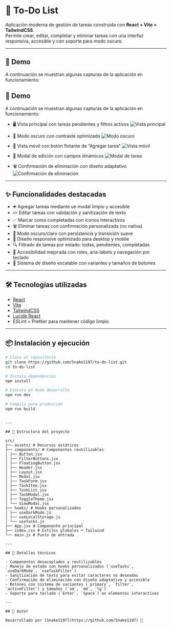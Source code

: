 # 📝 To-Do List

Aplicación moderna de gestión de tareas construida con **React + Vite + TailwindCSS**.  
Permite crear, editar, completar y eliminar tareas con una interfaz responsiva, accesible y con soporte para modo oscuro.

---

## 🚀 Demo

A continuación se muestran algunas capturas de la aplicación en funcionamiento:

## 🚀 Demo

A continuación se muestran algunas capturas de la aplicación en funcionamiento:

- 🖥️ Vista principal con tareas pendientes y filtros activos
  ![Vista principal](public/main-view.png)

- 🌙 Modo oscuro con contraste optimizado
  ![Modo oscuro](public/dark-mode.png)

- 📱 Vista móvil con botón flotante de “Agregar tarea”
  ![Vista móvil](public/mobile-view.png)

- 📝 Modal de edición con campos dinámicos
  ![Modal de tarea](public/task-modal.png)

- 🗑️ Confirmación de eliminación con diseño adaptativo
  ![Confirmación de eliminación](public/delete-confirmation.png)

---

## ✨ Funcionalidades destacadas

- ➕ Agregar tareas mediante un modal limpio y accesible
- ✏️ Editar tareas con validación y sanitización de texto
- ✅ Marcar como completadas con íconos interactivos
- 🗑️ Eliminar tareas con confirmación personalizada (no nativa)
- 🌙 Modo oscuro/claro con persistencia y transición suave
- 📱 Diseño responsive optimizado para desktop y mobile
- 🔍 Filtrado de tareas por estado: todas, pendientes, completadas
- 🧠 Accesibilidad mejorada con roles, aria-labels y navegación por teclado
- 🎨 Sistema de diseño escalable con variantes y tamaños de botones

---

## 🛠️ Tecnologías utilizadas

- [React](https://react.dev/)
- [Vite](https://vitejs.dev/)
- [TailwindCSS](https://tailwindcss.com/)
- [Lucide React](https://lucide.dev/)
- ESLint + Prettier para mantener código limpio

---

## 📦 Instalación y ejecución

```bash
# Clona el repositorio
git clone https://github.com/Snake1197/to-do-list.git
cd to-do-list

# Instala dependencias
npm install

# Ejecuta en modo desarrollo
npm run dev

# Compila para producción
npm run build
```

```

---

## 📂 Estructura del proyecto

src/
├── assets/ # Recursos estáticos
├── components/ # Componentes reutilizables
│ ├── Button.jsx
│ ├── FilterButtons.jsx
│ ├── FloatingButton.jsx
│ ├── Header.jsx
│ ├── Layout.jsx
│ ├── Modal.jsx
│ ├── TaskForm.jsx
│ ├── TaskItem.jsx
│ ├── TaskList.jsx
│ ├── TaskModal.jsx
│ ├── ToggleTheme.jsx
│ └── ViewModal.jsx
├── hooks/ # Hooks personalizados
│ ├── useDarkMode.js
│ ├── useLocalStorage.js
│ └── useTasks.js
├── App.jsx # Componente principal
├── index.css # Estilos globales + Tailwind
└── main.js # Punto de entrada

---

## 🧪 Detalles técnicos

- Componentes desacoplados y reutilizables
- Manejo de estado con hooks personalizados (`useTasks`, `useDarkMode`, `useTaskFilter`)
- Sanitización de texto para evitar caracteres no deseados
- Confirmación de eliminación con diseño adaptativo y accesible
- Botones con sistema de variantes (`primary`, `filter`, `activeFilter`) y tamaños (`sm`, `md`, `lg`)
- Soporte para teclado (`Enter`, `Space`) en elementos interactivos

---

## 📌 Autor

Desarrollado por [Snake1197](https://github.com/Snake1197) 🐍
```
